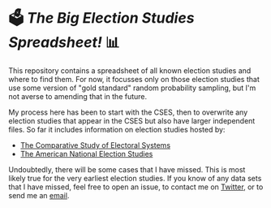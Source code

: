 # 🗳 *The Big Election Studies Spreadsheet!* 📊

This repository contains a spreadsheet of all known election studies and where to find them. For now, it focusses only on those election studies that use some version of "gold standard" random probability sampling, but I'm not averse to amending that in the future.

My process here has been to start with the CSES, then to overwrite any election studies that appear in the CSES but also have larger independent files. So far it includes information on election studies hosted by:

- [The Comparative Study of Electoral Systems](https://cses.org)
- [The American National Election Studies](http://electionstudies.org)

Undoubtedly, there will be some cases that I have missed. This is most likely true for the very earliest election studies. If you know of any data sets that I have missed, feel free to open an issue, to contact me on [Twitter](https://www.twitter.com/PoliSciJack), or to send me an [email](mailto:jack.bailey@manchester.ac.uk).
